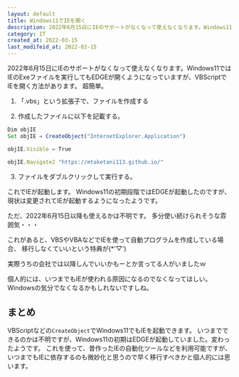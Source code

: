 ```yaml
---
layout: default
title: Windows11でIEを開く
description: 2022年6月15日にIEのサポートがなくなって使えなくなります。Windows11ではIEのExeファイルを実行してもEDGEが開くようになっていますが、VBScriptでIEを開く方法があります。ただ、2022年6月15日以降も使えるかは不明。
category: IT
created_at: 2022-03-15
last_modifeid_at: 2022-03-15
---
```


 2022年6月15日にIEのサポートがなくなって使えなくなります。Windows11ではIEのExeファイルを実行してもEDGEが開くようになっていますが、VBScriptでIEを開く方法があります。
 超簡単。

1. 「.vbs」という拡張子で、ファイルを作成する

2. 作成したファイルに以下を記載する。

```JavaScript
Dim objIE
Set objIE = CreateObject("InternetExplorer.Application")

objIE.Visible = True

objIE.Navigate2 "https://mtaketani113.github.io/"
```
 
3. ファイルをダブルクリックして実行する。

これでIEが起動します。
Windows11の初期段階ではEDGEが起動したのですが、
現状は変更されてIEが起動するようになったようです。

ただ、2022年6月15日以降も使えるかは不明です。
多分使い続けられそうな雰囲気・・・

これがあると、VBSやVBAなどでIEを使って自動プログラムを作成している場合、
移行しなくていいという特典が(*'▽')

実際うちの会社では以降しんでいいかもーとか言ってる人がいましたｗ

個人的には、いつまでもIEが使われる原因になるのでなくなってほしい。
Windowsの気分でなくなるかもしれないですしね。

## まとめ

VBScriptなどの`CreateObject`でWindows11でもIEを起動できます。
いつまでできるのかは不明ですが、Windows11の初期はEDGEが起動していました。変わったようです。
これを使って、昔作ったIEの自動化ツールなどを利用可能ですが、
いつまでもIEに依存するのも微妙化と思うので早く移行すべきかと個人的には思います。